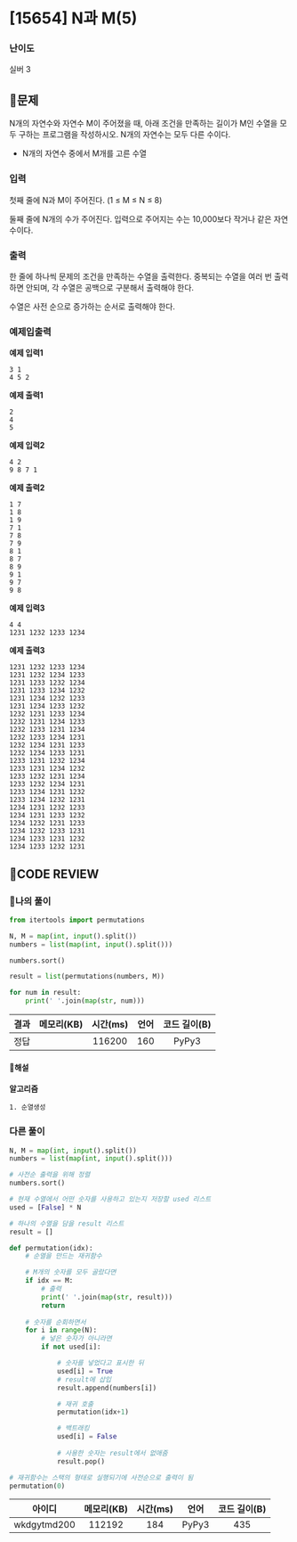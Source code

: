 # [15654] N과 M(5)

### **난이도**
실버 3
## **📝문제**
N개의 자연수와 자연수 M이 주어졌을 때, 아래 조건을 만족하는 길이가 M인 수열을 모두 구하는 프로그램을 작성하시오. N개의 자연수는 모두 다른 수이다.

- N개의 자연수 중에서 M개를 고른 수열
### **입력**
첫째 줄에 N과 M이 주어진다. (1 ≤ M ≤ N ≤ 8)

둘째 줄에 N개의 수가 주어진다. 입력으로 주어지는 수는 10,000보다 작거나 같은 자연수이다.
### **출력**
한 줄에 하나씩 문제의 조건을 만족하는 수열을 출력한다. 중복되는 수열을 여러 번 출력하면 안되며, 각 수열은 공백으로 구분해서 출력해야 한다.

수열은 사전 순으로 증가하는 순서로 출력해야 한다.
### **예제입출력**

**예제 입력1**

```
3 1
4 5 2
```

**예제 출력1**

```
2
4
5
```

**예제 입력2**

```
4 2
9 8 7 1
```

**예제 출력2**

```
1 7
1 8
1 9
7 1
7 8
7 9
8 1
8 7
8 9
9 1
9 7
9 8
```

**예제 입력3**

```
4 4
1231 1232 1233 1234
```

**예제 출력3**

```
1231 1232 1233 1234
1231 1232 1234 1233
1231 1233 1232 1234
1231 1233 1234 1232
1231 1234 1232 1233
1231 1234 1233 1232
1232 1231 1233 1234
1232 1231 1234 1233
1232 1233 1231 1234
1232 1233 1234 1231
1232 1234 1231 1233
1232 1234 1233 1231
1233 1231 1232 1234
1233 1231 1234 1232
1233 1232 1231 1234
1233 1232 1234 1231
1233 1234 1231 1232
1233 1234 1232 1231
1234 1231 1232 1233
1234 1231 1233 1232
1234 1232 1231 1233
1234 1232 1233 1231
1234 1233 1231 1232
1234 1233 1232 1231
```
## **🧐CODE REVIEW**

### **🧾나의 풀이**

```python
from itertools import permutations

N, M = map(int, input().split())
numbers = list(map(int, input().split()))

numbers.sort()

result = list(permutations(numbers, M))

for num in result:
    print(' '.join(map(str, num)))
```

결과	| 메모리(KB) |	시간(ms) |	언어 |	코드 길이(B)
:----:|:-----:|:-----:|:-----:|:--------:
|정답||116200|160|PyPy3|222
#### **📝해설**

**알고리즘**
```
1. 순열생성
```

### **다른 풀이**

```python
N, M = map(int, input().split())
numbers = list(map(int, input().split()))

# 사전순 출력을 위해 정렬
numbers.sort()

# 현재 수열에서 어떤 숫자를 사용하고 있는지 저장할 used 리스트
used = [False] * N

# 하나의 수열을 담을 result 리스트
result = []

def permutation(idx):
    # 순열을 만드는 재귀함수

    # M개의 숫자를 모두 골랐다면
    if idx == M:
        # 출력
        print(' '.join(map(str, result)))
        return
    
    # 숫자를 순회하면서
    for i in range(N):
        # 넣은 숫자가 아니라면
        if not used[i]:

            # 숫자를 넣었다고 표시한 뒤
            used[i] = True
            # result에 삽입
            result.append(numbers[i])

            # 재귀 호출
            permutation(idx+1)

            # 백트래킹
            used[i] = False
            
            # 사용한 숫자는 result에서 없애줌
            result.pop()

# 재귀함수는 스택의 형태로 실행되기에 사전순으로 출력이 됨
permutation(0)
```

아이디 | 메모리(KB) |	시간(ms) |	언어 |	코드 길이(B) 
:-----:|:-----:|:-----:|:----:|:--------:
wkdgytmd200|112192|184|PyPy3|435
